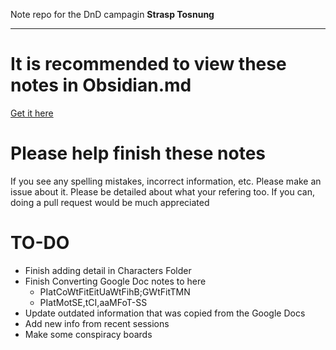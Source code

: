 Note repo for the DnD campagin **Strasp Tosnung**

---
# It is recommended to view these notes in Obsidian.md

[Get it here](https://obsidian.md/)

# Please help finish these notes
If you see any spelling mistakes, incorrect information, etc. Please make an issue about it. Please be detailed about what your refering too. If you can, doing a pull request would be much appreciated

# TO-DO
- Finish adding detail in Characters Folder
- Finish Converting Google Doc notes to here
	- PIatCoWtFitEitUaWtFihB;GWtFitTMN
	- PIatMotSE,tCI,aaMFoT-SS
- Update outdated information that was copied from the Google Docs
- Add new info from recent sessions
- Make some conspiracy boards